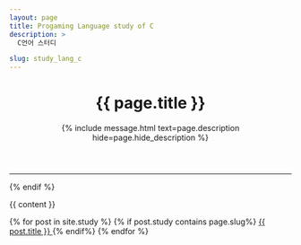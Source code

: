 ```yaml
---
layout: page
title: Progaming Language study of C
description: >
  C언어 스터디

slug: study_lang_c
---
```


  <header>
    <h1 class="page-title">{{ page.title }}</h1>
    {% include message.html text=page.description hide=page.hide_description %}
  </header>
  <hr class="sr-only"/>
{% endif %}

{{ content }}


{% for post in site.study %}
{% if post.study contains page.slug%}
   <a href="{{ post.url }}">
       {{ post.title }} </a>
{% endif%}
{% endfor %}
